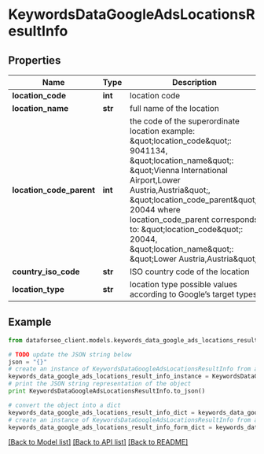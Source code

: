 # KeywordsDataGoogleAdsLocationsResultInfo


## Properties

Name | Type | Description | Notes
------------ | ------------- | ------------- | -------------
**location_code** | **int** | location code | [optional] 
**location_name** | **str** | full name of the location | [optional] 
**location_code_parent** | **int** | the code of the superordinate location example: \&quot;location_code\&quot;: 9041134, \&quot;location_name\&quot;: \&quot;Vienna International Airport,Lower Austria,Austria\&quot;, \&quot;location_code_parent\&quot;: 20044 where location_code_parent corresponds to: \&quot;location_code\&quot;: 20044, \&quot;location_name\&quot;: \&quot;Lower Austria,Austria\&quot; | [optional] 
**country_iso_code** | **str** | ISO country code of the location | [optional] 
**location_type** | **str** | location type possible values according to Google’s target types | [optional] 

## Example

```python
from dataforseo_client.models.keywords_data_google_ads_locations_result_info import KeywordsDataGoogleAdsLocationsResultInfo

# TODO update the JSON string below
json = "{}"
# create an instance of KeywordsDataGoogleAdsLocationsResultInfo from a JSON string
keywords_data_google_ads_locations_result_info_instance = KeywordsDataGoogleAdsLocationsResultInfo.from_json(json)
# print the JSON string representation of the object
print KeywordsDataGoogleAdsLocationsResultInfo.to_json()

# convert the object into a dict
keywords_data_google_ads_locations_result_info_dict = keywords_data_google_ads_locations_result_info_instance.to_dict()
# create an instance of KeywordsDataGoogleAdsLocationsResultInfo from a dict
keywords_data_google_ads_locations_result_info_form_dict = keywords_data_google_ads_locations_result_info.from_dict(keywords_data_google_ads_locations_result_info_dict)
```
[[Back to Model list]](../README.md#documentation-for-models) [[Back to API list]](../README.md#documentation-for-api-endpoints) [[Back to README]](../README.md)


